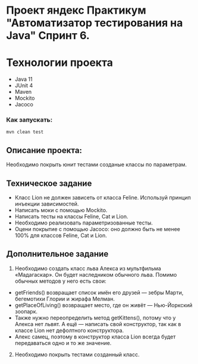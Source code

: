 # Проект яндекс Практикум "Автоматизатор тестирования на Java" Спринт 6.



# Технологии проекта

* Java 11
* JUnit 4
* Maven
* Mockito
* Jacoco

### Как запускать:

`mvn clean test`

## Описание проекта:

Необходимо покрыть юнит тестами созданые классы по параметрам.

## Техническое задание

* Класс Lion не должен зависеть от класса Feline. Используй принцип инъекции зависимостей.
* Напиcать моки с помощью Mockito.
* Напиcать тесты на классы Feline, Cat и Lion.
* Необходимо реализовать параметризованные тесты.
* Оцени покрытие с помощью Jacoco: оно должно быть не менее 100% для классов Feline, Cat и Lion.

## Дополнительное задание

1. Необходимо создать класс льва Алекса из мультфильма «Мадагаскар». Он будет наследником обычного льва. Помимо обычных методов у него есть свои:

* getFriends() возвращает список имён его друзей — зебры Марти, бегемотихи Глории и жирафа Мелман.
* getPlaceOfLiving() возвращает место, где он живёт — Нью-Йоркский зоопарк.
* Также нужно переопределить метод getKittens(), потому что у Алекса нет львят. А ещё — написать свой конструктор, так как в классе Lion нет дефолтного конструктора.
* Алекс самец, поэтому в конструктор класса Lion всегда будет передаваться одно и то же значение.

2. Необходимо покрыть тестами созданный класс.